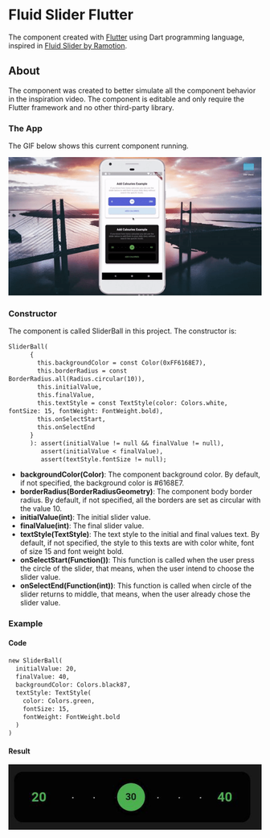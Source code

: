 # Fluid Slider Flutter
The component created with [Flutter](https://flutter.dev/) using Dart programming language, inspired in [Fluid Slider by Ramotion](https://github.com/Ramotion/fluid-slider). 

## About
The component was created to better simulate all the component behavior in the inspiration video. The component is editable and only require the Flutter framework and no other third-party library.

### The App
The GIF below shows this current component running.

![App Running](./img/example.gif)

### Constructor
The component is called SliderBall in this project. The constructor is:

````
SliderBall(
      {
        this.backgroundColor = const Color(0xFF6168E7),
        this.borderRadius = const BorderRadius.all(Radius.circular(10)),
        this.initialValue,
        this.finalValue,
        this.textStyle = const TextStyle(color: Colors.white, fontSize: 15, fontWeight: FontWeight.bold),
        this.onSelectStart,
        this.onSelectEnd
      }
      ): assert(initialValue != null && finalValue != null), 
         assert(initialValue < finalValue), 
         assert(textStyle.fontSize != null);
````

* **backgroundColor(Color)**:
  The component background color. By default, if not specified, the background color is #6168E7.
* **borderRadius(BorderRadiusGeometry)**:
  The component body border radius. By default, if not specified, all the borders are set as circular with the value 10.
* **initialValue(int)**:
  The initial slider value.
* **finalValue(int)**:
  The final slider value.
* **textStyle(TextStyle)**:
  The text style to the initial and final values text. By default, if not specified, the style to this texts are with color white, font of size 15 and font weight bold.
* **onSelectStart(Function())**:
  This function is called when the user press the circle of the slider, that means, when the user intend to choose the slider value.
* **onSelectEnd(Function(int))**:
  This function is called when circle of the slider returns to middle, that means, when the user already chose the slider value.

### Example

#### Code
````
new SliderBall( 
  initialValue: 20, 
  finalValue: 40, 
  backgroundColor: Colors.black87, 
  textStyle: TextStyle(
    color: Colors.green, 
    fontSize: 15, 
    fontWeight: FontWeight.bold
  )
)
````
#### Result
![Example](./img/example2.jpg)
